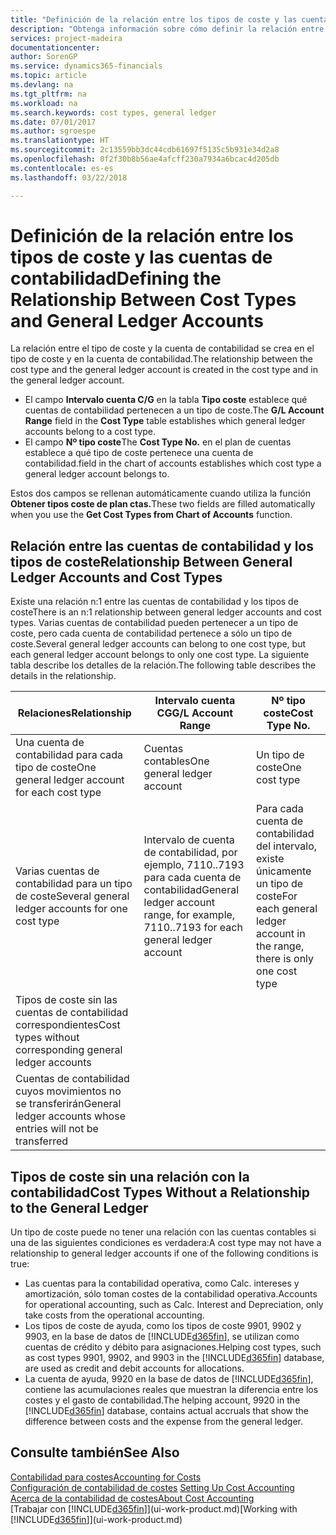 ```yaml
---
title: "Definición de la relación entre los tipos de coste y las cuentas de contabilidad | Documentos de Microsoft"
description: "Obtenga información sobre cómo definir la relación entre el tipo de coste y la cuenta de contabilidad."
services: project-madeira
documentationcenter: 
author: SorenGP
ms.service: dynamics365-financials
ms.topic: article
ms.devlang: na
ms.tgt_pltfrm: na
ms.workload: na
ms.search.keywords: cost types, general ledger
ms.date: 07/01/2017
ms.author: sgroespe
ms.translationtype: HT
ms.sourcegitcommit: 2c13559bb3dc44cdb61697f5135c5b931e34d2a8
ms.openlocfilehash: 0f2f30b8b56ae4afcff230a7934a6bcac4d205db
ms.contentlocale: es-es
ms.lasthandoff: 03/22/2018

---
```

# <a name="defining-the-relationship-between-cost-types-and-general-ledger-accounts"></a><span data-ttu-id="e2384-103">Definición de la relación entre los tipos de coste y las cuentas de contabilidad</span><span class="sxs-lookup"><span data-stu-id="e2384-103">Defining the Relationship Between Cost Types and General Ledger Accounts</span></span>
<span data-ttu-id="e2384-104">La relación entre el tipo de coste y la cuenta de contabilidad se crea en el tipo de coste y en la cuenta de contabilidad.</span><span class="sxs-lookup"><span data-stu-id="e2384-104">The relationship between the cost type and the general ledger account is created in the cost type and in the general ledger account.</span></span>  

* <span data-ttu-id="e2384-105">El campo **Intervalo cuenta C/G** en la tabla **Tipo coste** establece qué cuentas de contabilidad pertenecen a un tipo de coste.</span><span class="sxs-lookup"><span data-stu-id="e2384-105">The **G/L Account Range** field in the **Cost Type** table establishes which general ledger accounts belong to a cost type.</span></span>  
* <span data-ttu-id="e2384-106">El campo **Nº tipo coste**</span><span class="sxs-lookup"><span data-stu-id="e2384-106">The **Cost Type No.**</span></span> <span data-ttu-id="e2384-107">en el plan de cuentas establece a qué tipo de coste pertenece una cuenta de contabilidad.</span><span class="sxs-lookup"><span data-stu-id="e2384-107">field in the chart of accounts establishes which cost type a general ledger account belongs to.</span></span>  

<span data-ttu-id="e2384-108">Estos dos campos se rellenan automáticamente cuando utiliza la función **Obtener tipos coste de plan ctas.**</span><span class="sxs-lookup"><span data-stu-id="e2384-108">These two fields are filled automatically when you use the **Get Cost Types from Chart of Accounts** function.</span></span>  

## <a name="relationship-between-general-ledger-accounts-and-cost-types"></a><span data-ttu-id="e2384-109">Relación entre las cuentas de contabilidad y los tipos de coste</span><span class="sxs-lookup"><span data-stu-id="e2384-109">Relationship Between General Ledger Accounts and Cost Types</span></span>  
<span data-ttu-id="e2384-110">Existe una relación n:1 entre las cuentas de contabilidad y los tipos de coste</span><span class="sxs-lookup"><span data-stu-id="e2384-110">There is an n:1 relationship between general ledger accounts and cost types.</span></span> <span data-ttu-id="e2384-111">Varias cuentas de contabilidad pueden pertenecer a un tipo de coste, pero cada cuenta de contabilidad pertenece a sólo un tipo de coste.</span><span class="sxs-lookup"><span data-stu-id="e2384-111">Several general ledger accounts can belong to one cost type, but each general ledger account belongs to only one cost type.</span></span> <span data-ttu-id="e2384-112">La siguiente tabla describe los detalles de la relación.</span><span class="sxs-lookup"><span data-stu-id="e2384-112">The following table describes the details in the relationship.</span></span>  

|<span data-ttu-id="e2384-113">Relaciones</span><span class="sxs-lookup"><span data-stu-id="e2384-113">Relationship</span></span>|<span data-ttu-id="e2384-114">**Intervalo cuenta CG**</span><span class="sxs-lookup"><span data-stu-id="e2384-114">**G/L Account Range**</span></span>|<span data-ttu-id="e2384-115">**Nº tipo coste**</span><span class="sxs-lookup"><span data-stu-id="e2384-115">**Cost Type No.**</span></span>|  
|------------------|------------------------------------------------|-------------------------------------------|  
|<span data-ttu-id="e2384-116">Una cuenta de contabilidad para cada tipo de coste</span><span class="sxs-lookup"><span data-stu-id="e2384-116">One general ledger account for each cost type</span></span>|<span data-ttu-id="e2384-117">Cuentas contables</span><span class="sxs-lookup"><span data-stu-id="e2384-117">One general ledger account</span></span>|<span data-ttu-id="e2384-118">Un tipo de coste</span><span class="sxs-lookup"><span data-stu-id="e2384-118">One cost type</span></span>|  
|<span data-ttu-id="e2384-119">Varias cuentas de contabilidad para un tipo de coste</span><span class="sxs-lookup"><span data-stu-id="e2384-119">Several general ledger accounts for one cost type</span></span>|<span data-ttu-id="e2384-120">Intervalo de cuenta de contabilidad, por ejemplo, 7110..7193 para cada cuenta de contabilidad</span><span class="sxs-lookup"><span data-stu-id="e2384-120">General ledger account range, for example, 7110..7193 for each general ledger account</span></span>|<span data-ttu-id="e2384-121">Para cada cuenta de contabilidad del intervalo, existe únicamente un tipo de coste</span><span class="sxs-lookup"><span data-stu-id="e2384-121">For each general ledger account in the range, there is only one cost type</span></span>|  
|<span data-ttu-id="e2384-122">Tipos de coste sin las cuentas de contabilidad correspondientes</span><span class="sxs-lookup"><span data-stu-id="e2384-122">Cost types without corresponding general ledger accounts</span></span>|<Empty>||  
|<span data-ttu-id="e2384-123">Cuentas de contabilidad cuyos movimientos no se transferirán</span><span class="sxs-lookup"><span data-stu-id="e2384-123">General ledger accounts whose entries will not be transferred</span></span>||<Empty>|  

## <a name="cost-types-without-a-relationship-to-the-general-ledger"></a><span data-ttu-id="e2384-124">Tipos de coste sin una relación con la contabilidad</span><span class="sxs-lookup"><span data-stu-id="e2384-124">Cost Types Without a Relationship to the General Ledger</span></span>  
<span data-ttu-id="e2384-125">Un tipo de coste puede no tener una relación con las cuentas contables si una de las siguientes condiciones es verdadera:</span><span class="sxs-lookup"><span data-stu-id="e2384-125">A cost type may not have a relationship to general ledger accounts if one of the following conditions is true:</span></span>  

* <span data-ttu-id="e2384-126">Las cuentas para la contabilidad operativa, como Calc. intereses y amortización, sólo toman costes de la contabilidad operativa.</span><span class="sxs-lookup"><span data-stu-id="e2384-126">Accounts for operational accounting, such as Calc. Interest and Depreciation, only take costs from the operational accounting.</span></span>  
* <span data-ttu-id="e2384-127">Los tipos de coste de ayuda, como los tipos de coste 9901, 9902 y 9903, en la base de datos de [!INCLUDE[d365fin](includes/d365fin_md.md)], se utilizan como cuentas de crédito y débito para asignaciones.</span><span class="sxs-lookup"><span data-stu-id="e2384-127">Helping cost types, such as cost types 9901, 9902, and 9903 in the [!INCLUDE[d365fin](includes/d365fin_md.md)] database, are used as credit and debit accounts for allocations.</span></span>  
* <span data-ttu-id="e2384-128">La cuenta de ayuda, 9920 en la base de datos de [!INCLUDE[d365fin](includes/d365fin_md.md)], contiene las acumulaciones reales que muestran la diferencia entre los costes y el gasto de contabilidad.</span><span class="sxs-lookup"><span data-stu-id="e2384-128">The helping account, 9920 in the [!INCLUDE[d365fin](includes/d365fin_md.md)] database, contains actual accruals that show the difference between costs and the expense from the general ledger.</span></span>  

## <a name="see-also"></a><span data-ttu-id="e2384-129">Consulte también</span><span class="sxs-lookup"><span data-stu-id="e2384-129">See Also</span></span>  
[<span data-ttu-id="e2384-130">Contabilidad para costes</span><span class="sxs-lookup"><span data-stu-id="e2384-130">Accounting for Costs</span></span>](finance-manage-cost-accounting.md)  
<span data-ttu-id="e2384-131">[Configuración de contabilidad de costes](finance-set-up-cost-accounting.md) </span><span class="sxs-lookup"><span data-stu-id="e2384-131">[Setting Up Cost Accounting](finance-set-up-cost-accounting.md) </span></span>  
[<span data-ttu-id="e2384-132">Acerca de la contabilidad de costes</span><span class="sxs-lookup"><span data-stu-id="e2384-132">About Cost Accounting</span></span>](finance-about-cost-accounting.md)  
<span data-ttu-id="e2384-133">[Trabajar con [!INCLUDE[d365fin](includes/d365fin_md.md)]](ui-work-product.md)</span><span class="sxs-lookup"><span data-stu-id="e2384-133">[Working with [!INCLUDE[d365fin](includes/d365fin_md.md)]](ui-work-product.md)</span></span>

